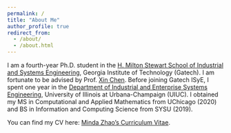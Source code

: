 ```yaml
---
permalink: /
title: "About Me"
author_profile: true
redirect_from: 
  - /about/
  - /about.html
---
```


I am a fourth-year Ph.D. student in the [H. Milton Stewart School of Industrial and Systems Engineering](https://www.isye.gatech.edu/), Georgia Institute of Technology (Gatech). I am fortunate to be advised by Prof. [Xin Chen](https://sites.gatech.edu/xin-chen/). Before joining Gatech ISyE, I spent one year in the [Department of Industrial and Enterprise Systems Engineering](https://ise.illinois.edu/), University of Illinois at Urbana-Champaign (UIUC). I obtained my MS in Computational and Applied Mathematics from UChicago (2020) and BS in Information and Computing Science from SYSU (2019).

You can find my CV here: [Minda Zhao’s Curriculum Vitae](../assets/CV___Resume.pdf).

